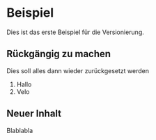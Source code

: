 # Beispiel
Dies ist das erste Beispiel für die Versionierung.

## Rückgängig zu machen
Dies soll alles dann wieder zurückgesetzt werden

1. Hallo
2. Velo

## Neuer Inhalt
Blablabla
